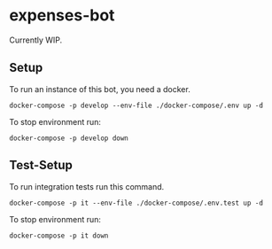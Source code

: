 # expenses-bot

Currently WIP.

## Setup

To run an instance of this bot, you need a docker.

```docker-compose -p develop --env-file ./docker-compose/.env up -d```

To stop environment run:

```docker-compose -p develop down```

## Test-Setup

To run integration tests run this command.

```docker-compose -p it --env-file ./docker-compose/.env.test up -d```

To stop environment run:

```docker-compose -p it down```
